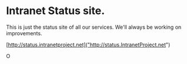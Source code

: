 # Intranet Status site.

This is just the status site of all our services. We'll always be working on improvements.

[http://status.intranetproject.net]("http://status.IntranetProject.net")

O
